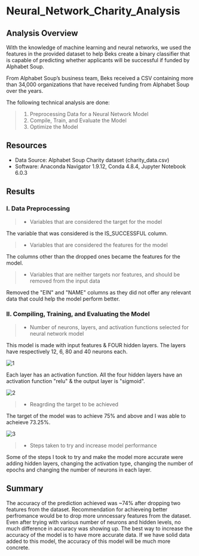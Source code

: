 # Neural_Network_Charity_Analysis

## Analysis Overview

With the knowledge of machine learning and neural networks, we used the features in the provided dataset to help Beks create a binary classifier that is capable of predicting whether applicants will be successful if funded by Alphabet Soup.

From Alphabet Soup’s business team, Beks received a CSV containing more than 34,000 organizations that have received funding from Alphabet Soup over the years. 

The following technical analysis are done:

> 1. Preprocessing Data for a Neural Network Model
> 2. Compile, Train, and Evaluate the Model
> 3. Optimize the Model

## Resources

* Data Source: Alphabet Soup Charity dataset (charity_data.csv)
* Software: Anaconda Navigator 1.9.12, Conda 4.8.4, Jupyter Notebook 6.0.3

## Results

### I. Data Preprocessing

> * Variables that are considered the target for the model

   The variable that was considered is the IS_SUCCESSFUL column.

> * Variables that are considered the features for the model

   The columns other than the dropped ones became the features for the model.
 
> * Variables that are neither targets nor features, and should be removed from the input data

   Removed the "EIN" and "NAME" columns as they did not offer any relevant data that could help the model perform better.

### II. Compiling, Training, and Evaluating the Model

> * Number of neurons, layers, and activation functions selected for neural network model

This model is made with input features & FOUR hidden layers. The layers have respectively 12, 6, 80 and 40 neurons each. 

![1](https://user-images.githubusercontent.com/73450637/110085560-40f38b80-7d5f-11eb-8de1-2fe99e08f0ae.png)

Each layer has an activation function. All the four hidden layers have an activation function "relu" & the output layer is "sigmoid".

![2](https://user-images.githubusercontent.com/73450637/110085565-4224b880-7d5f-11eb-87b4-e77471191e93.png)

> * Reagrding the target to be achieved

The target of the model was to achieve 75% and above and I was able to acheieve 73.25%.

![3](https://user-images.githubusercontent.com/73450637/110086036-e0b11980-7d5f-11eb-8ad3-1df4f152b777.png)

> * Steps taken to try and increase model performance

Some of the steps I took to try and make the model more accurate were adding hidden layers, changing the activation type, changing the number of epochs and changing the number of neurons in each layer.

## Summary

The accuracy of the prediction achieved was ~74% after dropping two features from the dataset. Recommendation for achieveing better perfromance would be to drop more unncessary features from the dataset. Even after trying with various number of neurons and hidden levels, no much difference in accuracy was showing up. The best way to increase the accuracy of the model is to have more accurate data. If we have solid data added to this model, the accuracy of this model will be much more concrete.


